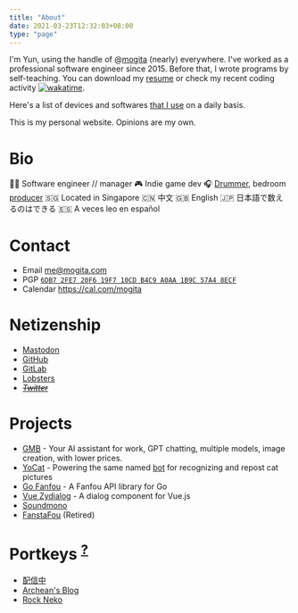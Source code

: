 ```yaml
---
title: "About"
date: 2021-03-23T12:32:03+08:00
type: "page"
---
```


I'm Yun, using the handle of @[mogita](https://mog.blue/@mogita) (nearly) everywhere. I've worked as a professional software engineer since 2015. Before that, I wrote programs by self-teaching. You can download my [resume](https://drive.google.com/file/d/141cJWg-hS-dyMbKFBeiigG_4QDR8xO3h/view?usp=sharing) or check my recent coding activity [![wakatime](https://wakatime.com/badge/user/aaec41c4-55c8-45b4-84b5-749679d30c6f.svg)](https://wakatime.com/@mogita).

Here's a list of devices and softwares [that I use](/uses.html) on a daily basis.

This is my personal website. Opinions are my own.

# Bio

🧑‍💻 Software engineer // manager
🎮 Indie game dev
🎧 [Drummer](https://space.bilibili.com/70342), bedroom [producer](https://soundcloud.com/mogita)
🇸🇬 Located in Singapore
🇨🇳 中文 🇬🇧 English 🇯🇵 日本語で数えるのはできる 🇪🇸 A veces leo en español

# Contact

- Email [me@mogita.com](mailto:me@mogita.com)
- PGP [`6DB7 2FE7 20F6 19F7 10CD B4C9 A0AA 1B9C 57A4 8ECF`](https://keybase.io/mogita/pgp_keys.asc?fingerprint=6db72fe720f619f710cdb4c9a0aa1b9c57a48ecf)
- Calendar https://cal.com/mogita

# Netizenship

- [Mastodon](https://mog.blue/@mogita)
- [GitHub](https://github.com/mogita)
- [GitLab](https://gitlab.com/mogita)
- [Lobsters](https://lobste.rs/u/mogita)
- _~~[Twitter](https://twitter.com/mogita)~~_

# Projects

- [GMB](https://gao.mobi) - Your AI assistant for work, GPT chatting, multiple models, image creation, with lower prices.
- [YoCat](https://gitlab.com/mogita/yocat) - Powering the same named [bot](https://mog.blue/@yocat) for recognizing and repost cat pictures
- [Go Fanfou](https://github.com/mogita/go-fanfou) - A Fanfou API library for Go
- [Vue Zydialog](https://github.com/mogita/vue-zydialog) - A dialog component for Vue.js
- [Soundmono](https://soundmono.com)
- [FanstaFou](http://fanstafou.mogita.com) (Retired)

# Portkeys <sup><a href="https://harrypotter.fandom.com/wiki/Portkey" target="_blank">?</a></sup>

- [配信中](https://www.yocson.com)
- [Archean's Blog](https://archeanz.com)
- [Rock Neko](https://rockneko.xyz)

